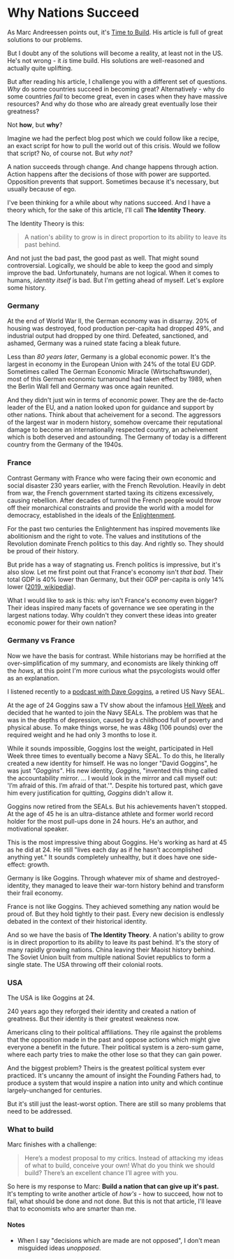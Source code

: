 # Why Nations Succeed

As Marc Andreessen points out, it's [Time to Build](https://a16z.com/2020/04/18/its-time-to-build/). His article is full of great solutions to our problems. 

But I doubt any of the solutions will become a reality, at least not in the US. He's not wrong - it *is* time build. His solutions are well-reasoned and actually quite uplifting. 

But after reading his article, I challenge you with a different set of questions. *Why* do some countries succeed in becoming great? Alternatively - why do some countries *fail* to become great, even in cases when they have massive resources? And why do those who are already great eventually lose their greatness?

Not **how**, but **why**? 

Imagine we had the perfect blog post which we could follow like a recipe, an exact script for how to pull the world out of this crisis. Would we follow that script? No, of course not. But *why not?*

A nation succeeds through change. And change happens through action. <br />
Action happens after the decisions of those with power are supported. <br />
Opposition prevents that support. Sometimes because it's necessary, but usually because of ego. 

I've been thinking for a while about why nations succeed. And I have a theory which, for the sake of this article, I'll call **The Identity Theory**.

The Identity Theory is this: 

> A nation's ability to grow is in direct proportion to its ability to leave its past behind.

And not just the bad past, the good past as well. That might sound controversial. Logically, we should be able to keep the good and simply improve the bad. Unfortunately, humans are not logical. When it comes to humans, *identity itself* is bad. But I'm getting ahead of myself. Let's explore some history.

### Germany

At the end of World War II, the German economy was in disarray. 20% of housing was destroyed, food production per-capita had dropped 49%, and industrial output had dropped by one third. Defeated, sanctioned, and ashamed, Germany was a ruined state facing a bleak future.

Less than *80 years later*, Germany is a global economic power. It's the largest in economy in the European Union with 24% of the total EU GDP. Sometimes called The German Economic Miracle (Wirtschaftswunder), most of this German economic turnaround had taken effect by 1989, when the Berlin Wall fell and Germany was once again reunited.

And they didn't just win in terms of economic power. They are the de-facto leader of the EU, and a nation looked upon for guidance and support by other nations. Think about that acheivement for a second. The aggressors of the largest war in modern history, somehow overcame their reputational damage to become an internationally respected country, an acheivement which is both deserved and astounding. The Germany of today is a different country from the Germany of the 1940s.

### France

Contrast Germany with France who were facing their own economic and social disaster 230 years earlier, with the French Revolution. Heavily in debt from war, the French government started taxing its citizens excessively, causing rebellion. After decades of turmoil the French people would throw off their monarchical constraints and provide the world with a model for democracy, established in the ideals of the [Enlightenment](https://en.wikipedia.org/wiki/Age_of_Enlightenment).

For the past two centuries the Enlightenment has inspired movements like abolitionism and the right to vote. The values and institutions of the Revolution dominate French politics to this day. And rightly so. They should be proud of their history. 

But pride has a way of stagnating us. French politics is impressive, but it's also slow. Let me first point out that France's economy isn't *that bad*. Their total GDP is 40% lower than Germany, but their GDP per-capita is only 14% lower ([2019, wikipedia](https://en.wikipedia.org/wiki/Economy_of_the_European_Union#Economies_of_member_states)).

What I would like to ask is this: why isn't France's economy even bigger? Their ideas inspired many facets of governance we see operating in the largest nations today. Why couldn't they convert these ideas into greater economic power for their own nation?

### Germany vs France

Now we have the basis for contrast. While historians may be horrified at the over-simplification of my summary, and economists are likely thinking off the *hows*, at this point I'm more curious what the psycologists would offer as an explanation.

I listened recently to a [podcast with Dave Goggins](https://www.youtube.com/watch?v=BvWB7B8tXK8), a retired US Navy SEAL. 

At the age of 24 Goggins saw a TV show about the infamous [Hell Week](https://www.thebalancecareers.com/seal-training-hell-week-3356097) and decided that he wanted to join the Navy SEALs. The problem was that he was in the depths of depression, caused by a childhood full of poverty and physical abuse. To make things worse, he was 48kg (106 pounds) over the required weight and he had only 3 months to lose it. 

While it sounds impossible, Goggins lost the weight, participated in Hell Week three times to eventually become a Navy SEAL. To do this, he literally created a new identity for himself. He was no longer "David Goggins", he was just *"Goggins"*. His new identity, *Goggins*, "invented this thing called the accountability mirror. … I would look in the mirror and call myself out: 'I’m afraid of this. I’m afraid of that.'". Despite his tortured past, which gave him every justification for quitting, *Goggins* didn't allow it.

Goggins now retired from the SEALs. But his achievements haven't stopped. At the age of 45 he is an ultra-distance athlete and former world record holder for the most pull-ups done in 24 hours. He's an author, and motivational speaker.

This is the most impressive thing about Goggins. He's working as hard at 45 as he did at 24. He still "lives each day as if he hasn’t accomplished anything yet." It sounds completely unhealthy, but it does have one side-effect: growth.

Germany is like Goggins. Through whatever mix of shame and destroyed-identity, they managed to leave their war-torn history behind and transform their frail economy.

France is not like Goggins. They achieved something any nation would be proud of. But they hold tightly to their past. Every new decision is endlessly debated in the context of their historical identity. 

And so we have the basis of **The Identity Theory**. A nation's ability to grow is in direct proportion to its ability to leave its past behind. It's the story of many rapidly growing nations. China leaving their Maoist history behind. The Soviet Union built from multiple national Soviet republics to form a single state. The USA throwing off their colonial roots.

### USA

The USA is like Goggins at 24. 

240 years ago they reforged their identity and created a nation of greatness. But their identity is their greatest weakness now.  

Americans cling to their political affiliations. They rile against the problems that the opposition made in the past and oppose actions which might give everyone a benefit in the future. Their political system is a zero-sum game, where each party tries to make the other lose so that they can gain power.

And the biggest problem? Theirs is the greatest political system ever practiced. It's uncanny the amount of insight the Founding Fathers had, to produce a system that would inspire a nation into unity and which continue largely-unchanged for centuries.

But it's still just the least-worst option. There are still so many problems that need to be addressed. 

### What to build

Marc finishes with a challenge:

> Here’s a modest proposal to my critics. Instead of attacking my ideas of what to build, conceive your own! What do you think we should build? There’s an excellent chance I’ll agree with you.

So here is my response to Marc: **Build a nation that can give up it's past.** It's tempting to write another article of *how's* - how to succeed, how not to fail, what should be done and not done. But this is not that article, I'll leave that to economists who are smarter than me. 


#### Notes

- When I say "decisions which are made are not opposed", I don't mean misguided ideas *unopposed*.  
